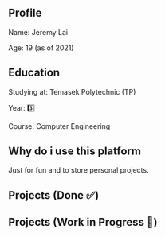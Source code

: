 ## Profile

Name: Jeremy Lai

Age: 19 (as of 2021)

## Education

Studying at: Temasek Polytechnic (TP)

Year: :three:

Course: Computer Engineering

## Why do i use this platform

Just for fun and to store personal projects.

## Projects (Done :white_check_mark:)

## Projects (Work in Progress :construction:)

